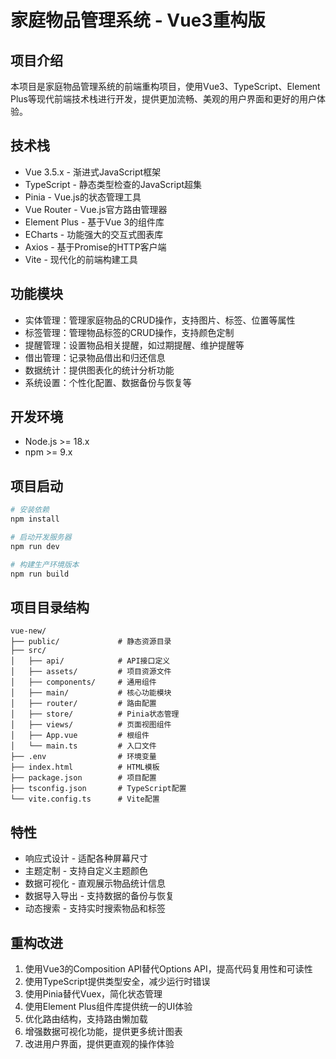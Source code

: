 # 家庭物品管理系统 - Vue3重构版

## 项目介绍
本项目是家庭物品管理系统的前端重构项目，使用Vue3、TypeScript、Element Plus等现代前端技术栈进行开发，提供更加流畅、美观的用户界面和更好的用户体验。

## 技术栈
- Vue 3.5.x - 渐进式JavaScript框架
- TypeScript - 静态类型检查的JavaScript超集
- Pinia - Vue.js的状态管理工具
- Vue Router - Vue.js官方路由管理器
- Element Plus - 基于Vue 3的组件库
- ECharts - 功能强大的交互式图表库
- Axios - 基于Promise的HTTP客户端
- Vite - 现代化的前端构建工具

## 功能模块
- 实体管理：管理家庭物品的CRUD操作，支持图片、标签、位置等属性
- 标签管理：管理物品标签的CRUD操作，支持颜色定制
- 提醒管理：设置物品相关提醒，如过期提醒、维护提醒等
- 借出管理：记录物品借出和归还信息
- 数据统计：提供图表化的统计分析功能
- 系统设置：个性化配置、数据备份与恢复等

## 开发环境
- Node.js >= 18.x
- npm >= 9.x

## 项目启动
```bash
# 安装依赖
npm install

# 启动开发服务器
npm run dev

# 构建生产环境版本
npm run build
```

## 项目目录结构
```
vue-new/
├── public/             # 静态资源目录
├── src/
│   ├── api/            # API接口定义
│   ├── assets/         # 项目资源文件
│   ├── components/     # 通用组件
│   ├── main/           # 核心功能模块
│   ├── router/         # 路由配置
│   ├── store/          # Pinia状态管理
│   ├── views/          # 页面视图组件
│   ├── App.vue         # 根组件
│   └── main.ts         # 入口文件
├── .env                # 环境变量
├── index.html          # HTML模板
├── package.json        # 项目配置
├── tsconfig.json       # TypeScript配置
└── vite.config.ts      # Vite配置
```

## 特性
- 响应式设计 - 适配各种屏幕尺寸
- 主题定制 - 支持自定义主题颜色
- 数据可视化 - 直观展示物品统计信息
- 数据导入导出 - 支持数据的备份与恢复
- 动态搜索 - 支持实时搜索物品和标签

## 重构改进
1. 使用Vue3的Composition API替代Options API，提高代码复用性和可读性
2. 使用TypeScript提供类型安全，减少运行时错误
3. 使用Pinia替代Vuex，简化状态管理
4. 使用Element Plus组件库提供统一的UI体验
5. 优化路由结构，支持路由懒加载
6. 增强数据可视化功能，提供更多统计图表
7. 改进用户界面，提供更直观的操作体验
